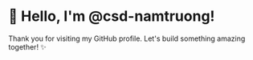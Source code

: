 # 👋 Hello, I'm @csd-namtruong!

Thank you for visiting my GitHub profile. Let's build something amazing together! ✨
